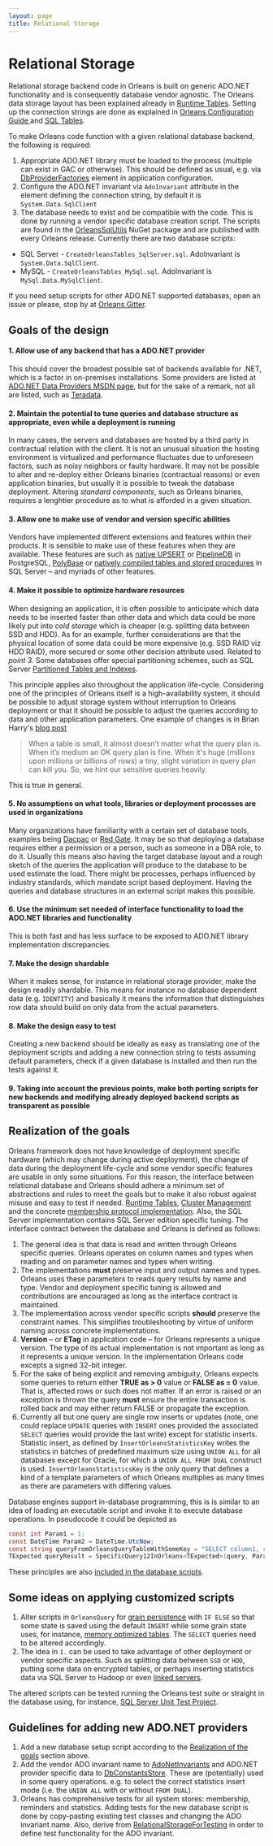 ```yaml
---
layout: page
title: Relational Storage
---
```


# Relational Storage

Relational storage backend code in Orleans is built on generic ADO.NET functionality and is consequently database vendor agnostic. The Orleans data storage layout has been explained already in [Runtime Tables](Runtime-Tables.md). Setting up the connection strings are done as explained in [Orleans Configuration Guide ](http://dotnet.github.io/orleans/Documentation/Orleans-Configuration-Guide/) and [SQL Tables](http://dotnet.github.io/orleans/Documentation/Advanced-Concepts/Configuring-SQL-Tables).

To make Orleans code function with a given relational database backend, the following is required:

1. Appropriate ADO.NET library must be loaded to the process (multiple can exist in GAC or otherwise). This should be defined as usual, e.g. via [DbProviderFactories](https://msdn.microsoft.com/en-us/library/dd0w4a2z(v=vs.110).aspx) element in application configuration.
2. Configure the ADO.NET invariant via ``AdoInvariant`` attribute in the element defining the connection string, by default it is `System.Data.SqlClient`
3. The database needs to exist and be compatible with the code. This is done by running a vendor specific database creation script. The scripts are found in the [OrleansSqlUtils](https://www.nuget.org/packages/Microsoft.Orleans.OrleansSqlUtils) NuGet package and are published with every Orleans release. Currently there are two database scripts:
* SQL Server - `CreateOrleansTables_SqlServer.sql`. AdoInvariant is ``System.Data.SqlClient``.
* MySQL - `CreateOrleansTables_MySql.sql`. AdoInvariant is ``MySql.Data.MySqlClient``.

If you need setup scripts for other ADO.NET supported databases, open an issue or please, stop by at [Orleans Gitter](https://gitter.im/dotnet/orleans?utm_source=badge&utm_medium=badge&utm_campaign=pr-badge).

## Goals of the design

#### 1. **Allow use of any backend that has a ADO.NET provider**
This should cover the broadest possible set of backends available for .NET, which is a factor in on-premises installations. Some providers are listed at [ADO.NET Data Providers MSDN page](https://msdn.microsoft.com/en-us/library/dd363565.aspx),
but for the sake of a remark, not all are listed, such as [Teradata](https://downloads.teradata.com/download/connectivity/net-data-provider-for-teradata).

#### 2. **Maintain the potential to tune queries and database structure as appropriate, even while a deployment is running**
In many cases, the servers and databases are hosted by a third party in contractual relation with the client. It is not an unusual
situation the hosting environment is virtualized and performance fluctuates due to unforeseen factors, such as noisy neighbors or faulty hardware. It may
not be possible to alter and re-deploy either Orleans binaries (contractual reasons) or even application binaries, but usually it is possible to tweak the
database deployment. Altering *standard components*, such as Orleans binaries, requires a lenghtier procedure as to what is afforded in a given situation.

#### 3. **Allow one to make use of vendor and version specific abilities**
Vendors have implemented different extensions and features within their products. It is sensible to make use of these features when they are available.
These features are such as [native UPSERT](https://www.postgresql.org/about/news/1636/) or [PipelineDB](https://www.pipelinedb.com/) in PostgreSQL,
[PolyBase](https://msdn.microsoft.com/en-us/library/mt163689.aspx) or [natively compiled tables and stored procedures](https://msdn.microsoft.com/en-us/library/dn249342.aspx) in SQL Server
&ndash; and myriads of other features.

#### 4. **Make it possible to optimize hardware resources**
When designing an application, it is often possible to anticipate which data needs to be inserted faster than other data and
which data could be more likely put into *cold storage* which is cheaper (e.g. splitting data between SSD and HDD). As for an example,
further considerations are that the physical location of some data could be more expensive (e.g. SSD RAID viz HDD RAID), more secured
or some other decision attribute used. Related to *point 3.* Some databases offer special partitioning schemes, such as SQL Server [Partitioned Tables and Indexes](https://msdn.microsoft.com/en-us/library/ms190787.aspx).

This principle applies also throughout the application life-cycle. Considering one of the principles of Orleans itself is a high-availability system,
it should be possible to adjust storage system without interruption to Orleans deployment or that it should be possible to adjust the queries according
to data and other application parameters. One example of changes is in Brian Harry's [blog post](https://blogs.msdn.microsoft.com/bharry/2016/02/06/a-bit-more-on-the-feb-3-and-4-incidents/)
> When a table is small, it almost doesn’t matter what the query plan is. When it’s medium an OK query plan is fine. When it's huge (millions upon millions or billions of rows) a tiny, slight variation in query plan can kill you. So, we hint our sensitive queries heavily.

This is true in general.

#### 5. **No assumptions on what tools, libraries or deployment processes are used in organizations**
Many organizations have familiarity with a certain set of database tools, examples being [Dacpac](https://msdn.microsoft.com/en-us/library/ee210546.aspx)
or [Red Gate](https://www.red-gate.com/). It may be so that deploying a database requires either a permission or a person, such as someone
in a DBA role, to do it. Usually this means also having the target database layout and a rough sketch of the queries the application will
produce to the database to be used estimate the load. There might be processes, perhaps influenced by industry standards, which mandate script based deployment.
Having the queries and database structures in an external script makes this possible.

#### 6. **Use the minimum set needed of interface functionality to load the ADO.NET libraries and functionality**
This is both fast and has less surface to be exposed to ADO.NET library implementation discrepancies.

#### 7. **Make the design shardable**
When it makes sense, for instance in relational storage provider, make the design readily shardable. This means for instance no database dependent
data (e.g. `IDENTITY`) and basically it means the information that distinguishes row data should build on only data from the actual parameters.

#### 8. **Make the design easy to test**
Creating a new backend should be ideally as easy as translating one of the deployment scripts and adding a new connection string to tests assuming default
parameters, check if a given database is installed and then run the tests against it.

#### 9. **Taking into account the previous points, make both porting scripts for new backends and modifying already deployed backend scripts as transparent as possible**

## Realization of the goals

Orleans framework does not have knowledge of deployment specific hardware (which may change during active deployment), the change of data during the deployment life-cycle and some vendor specific features are usable in only some situations. For this reason, the interface between relational database and Orleans should adhere a minimum set of abstractions and rules to meet the goals but to make it also robust against misuse and easy to test if needed.
[Runtime Tables](Runtime-Tables.md), [Cluster Management](Cluster-Management.md) and the concrete [membership protocol implementation](https://github.com/dotnet/orleans/blob/master/src/Orleans/SystemTargetInterfaces/IMembershipTable.cs). Also, the SQL Server implementation contains SQL Server edition specific tuning.
The interface contract between the database and Orleans is defined as follows:

1. The general idea is that data is read and written through Orleans specific queries.
   Orleans operates on column names and types when reading and on parameter names and types when writing.
2. The implementations **must** preserve input and output names and types. Orleans uses these parameters to reads query results by name and type.
   Vendor and deployment specific tuning is allowed and contributions are encouraged as long as the interface contract is maintained.	 
3. The implementation across vendor specific scripts **should** preserve the constraint names.
   This simplifies troubleshooting by virtue of uniform naming across concrete implementations.
4. **Version** &ndash; or **ETag** in application code &ndash; for Orleans represents a unique version.
   The type of its actual implementation is not important as long as it represents a unique version. In the implementation Orleans code excepts a signed 32-bit integer.
5. For the sake of being explicit and removing ambiguity, Orleans expects some queries to return either **TRUE as > 0** value
   or **FALSE as = 0** value. That is, affected rows or such does not matter. If an error is raised or an exception is thrown
   the query **must** ensure the entire transaction is rolled back and may either return FALSE or propagate the exception.
6. Currently all but one query are single row inserts or updates (note, one could replace ``UPDATE`` queries with ``INSERT`` ones provided the associated
   ``SELECT`` queries would provide the last write) except for statistic inserts. Statistic insert, as defined by ``InsertOrleansStatisticsKey`` writes the statistics in batches of predefined maximum size using ``UNION ALL`` for all databases except for Oracle, for which a ``UNION ALL FROM DUAL`` construct is used. ``InsertOrleansStatisticsKey`` is the only query that defines a kind of a template parameters of which Orleans multiplies as many times as there are parameters with differing values.

Database engines support in-database programming, this is is similar to an idea of loading an executable script and invoke it to execute database operations. In pseudocode it could be depicted as

```csharp
const int Param1 = 1;
const DateTime Param2 = DateTime.UtcNow;
const string queryFromOrleansQueryTableWithSomeKey = "SELECT column1, column2 FROM <some Orleans table> where column1 = @param1 AND column2 = @param2;";
TExpected queryResult = SpecificQuery12InOrleans<TExpected>(query, Param1, Param2);
```

These principles are also [included in the database scripts](https://github.com/dotnet/orleans/blob/master/src/OrleansSQLUtils/).

## Some ideas on applying customized scripts

1. Alter scripts in `OrleansQuery` for [grain persistence](http://dotnet.github.io/orleans/Documentation/Getting-Started-With-Orleans/Grain-Persistence) with `IF ELSE`
   so that some state is saved using the default `INSERT` while some grain state uses, for instance, [memory optimized tables](https://msdn.microsoft.com/en-us/library/dn133165.aspx).
   The `SELECT` queries need to be altered accordingly.
2. The idea in `1.` can be used to take advantage of other deployment or vendor specific aspects. Such as splitting data between `SSD` or `HDD`, putting some data on encrypted tables,
   or perhaps inserting statistics data via SQL Server to Hadoop or even [linked servers](https://msdn.microsoft.com/en-us/library/ms188279.aspx).

The altered scripts can be tested running the Orleans test suite or straight in the database using, for instance, [SQL Server Unit Test Project](https://msdn.microsoft.com/en-us/library/jj851212.aspx).

## Guidelines for adding new ADO.NET providers

1. Add a new database setup script according to the [Realization of the goals](#realization-of-the-goals) section above.
2. Add the vendor ADO invariant name to [AdoNetInvariants](https://github.com/dotnet/orleans/blob/master/src/OrleansSQLUtils/Storage/AdoNetInvariants.cs#L34) and ADO.NET provider specific data to [DbConstantsStore](https://github.com/dotnet/orleans/blob/master/src/OrleansSQLUtils/Storage/DbConstantsStore.cs). These are (potentially) used in some query operations. e.g. to select the correct statistics insert mode (i.e. the ``UNION ALL`` with or without ``FROM DUAL``).
3. Orleans has comprehensive tests for all system stores: membership, reminders and statistics. Adding tests for the new database script is done by copy-pasting existing test classes and changing the ADO invariant name. Also, derive from [RelationalStorageForTesting](https://github.com/dotnet/orleans/blob/master/test/Tester/RelationalUtilities/RelationalStorageForTesting.cs) in order to define test functionality for the ADO invariant.
